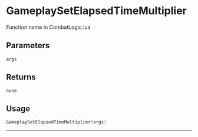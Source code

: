 # GameplaySetElapsedTimeMultiplier
Function name in CombatLogic.lua
## Parameters
`args`
## Returns
`none`
## Usage
```lua
GameplaySetElapsedTimeMultiplier(args)
```
---
